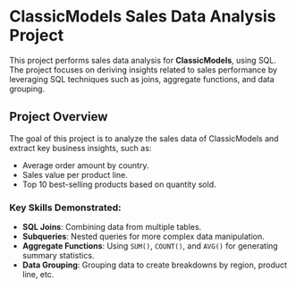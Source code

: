 # ClassicModels Sales Data Analysis Project

This project performs sales data analysis for **ClassicModels**, using SQL. The project focuses on deriving insights related to sales performance by leveraging SQL techniques such as joins, aggregate functions, and data grouping.

## Project Overview

The goal of this project is to analyze the sales data of ClassicModels and extract key business insights, such as:
- Average order amount by country.
- Sales value per product line.
- Top 10 best-selling products based on quantity sold.

### Key Skills Demonstrated:
- **SQL Joins**: Combining data from multiple tables.
- **Subqueries**: Nested queries for more complex data manipulation.
- **Aggregate Functions**: Using `SUM()`, `COUNT()`, and `AVG()` for generating summary statistics.
- **Data Grouping**: Grouping data to create breakdowns by region, product line, etc.


